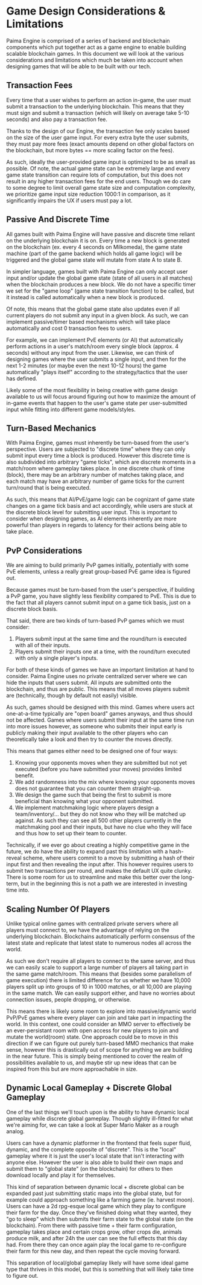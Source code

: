 # Game Design Considerations & Limitations

Paima Engine is comprised of a series of backend and blockchain components which put together act as a game engine to enable building scalable blockchain games. In this document we will look at the various considerations and limitations which much be taken into account when designing games that will be able to be built with our tech.

## Transaction Fees

Every time that a user wishes to perform an action in-game, the user must submit a transaction to the underlying blockchain. This means that they must sign and submit a transaction (which will likely on average take 5-10 seconds) and also pay a transaction fee.

Thanks to the design of our Engine, the transaction fee only scales based on the size of the user game input. For every extra byte the user submits, they must pay more fees (exact amounts depend on other global factors on the blockchain, but more bytes == more scaling factor on the fees).

As such, ideally the user-provided game input is optimized to be as small as possible. Of note, the actual game state can be extremely large and every game state transition can require lots of computation, but this does not result in any higher transaction fees for the end users. Though we do care to some degree to limit overall game state size and computation complexity, we prioritize game input size reduction 1000:1 in comparison, as it significantly impairs the UX if users must pay a lot.

## Passive And Discrete Time

All games built with Paima Engine will have passive and discrete time reliant on the underlying blockchain it is on. Every time a new block is generated on the blockchain (ex. every 4 seconds on Milkomeda), the game state machine (part of the game backend which holds all game logic) will be triggered and the global game state will mutate from state A to state B.

In simpler language, games built with Paima Engine can only accept user input and/or update the global game state (state of all users in all matches) when the blockchain produces a new block. We do not have a specific timer we set for the "game loop" (game state transition function) to be called, but it instead is called automatically when a new block is produced.

Of note, this means that the global game state also updates even if all current players do not submit any input in a given block. As such, we can implement passive/timer based mechanisms which will take place automatically and cost 0 transaction fees to users.

For example, we can implement PvE elements (or AI) that automatically perform actions in a user's match/room every single block (approx. 4 seconds) without any input from the user. Likewise, we can think of designing games where the user submits a single input, and then for the next 1-2 minutes (or maybe even the next 10-12 hours) the game automatically "plays itself" according to the strategy/tactics that the user has defined.

Likely some of the most flexibility in being creative with game design available to us will focus around figuring out how to maximize the amount of in-game events that happen to the user's game state per user-submitted input while fitting into different game models/styles.

## Turn-Based Mechanics

With Paima Engine, games must inherently be turn-based from the user's perspective. Users are subjected to "discrete time" where they can only submit input every time a block is produced. However this discrete time is also subdivided into arbitrary "game ticks", which are discrete moments in a match/room where gameplay takes place. In one discrete chunk of time (block), there may be an arbitrary number of matches taking place, and each match may have an arbitrary number of game ticks for the current turn/round that is being executed.

As such, this means that AI/PvE/game logic can be cognizant of game state changes on a game tick basis and act accordingly, while users are stuck at the discrete block level for submitting user input. This is important to consider when designing games, as AI elements inherently are more powerful than players in regards to latency for their actions being able to take place.

## PvP Considerations

We are aiming to build primarily PvP games initially, potentially with some PvE elements, unless a really great group-based PvE game idea is figured out.

Because games must be turn-based from the user's perspective, if building a PvP game, you have slightly less flexibility compared to PvE. This is due to the fact that all players cannot submit input on a game tick basis, just on a discrete block basis.

That said, there are two kinds of turn-based PvP games which we must consider:

1. Players submit input at the same time and the round/turn is executed with all of their inputs.
2. Players submit their inputs one at a time, with the round/turn executed with only a single player's inputs.

For both of these kinds of games we have an important limitation at hand to consider. Paima Engine uses no private centralized server where we can hide the inputs that users submit. All inputs are submitted onto the blockchain, and thus are public. This means that all moves players submit are (technically, though by default not easily) visible.

As such, games should be designed with this mind. Games where users act one-at-a-time typically are "open board" games anyways, and thus should not be affected. Games where users submit their input at the same time run into more issues however, as someone who submits their input early is publicly making their input available to the other players who can theoretically take a look and then try to counter the moves directly.

This means that games either need to be designed one of four ways:

1. Knowing your opponents moves when they are submitted but not yet executed (before you have submitted your moves) provides limited benefit.
2. We add randomness into the mix where knowing your opponents moves does not guarantee that you can counter them straight-up.
3. We design the game such that being the first to submit is more beneficial than knowing what your opponent submitted.
4. We implement matchmaking logic where players design a team/inventory/... but they do not know who they will be matched up against. As such they can see all 500 other players currently in the matchmaking pool and their inputs, but have no clue who they will face and thus how to set up their team to counter.

Technically, if we ever go about creating a highly competitive game in the future, we do have the ability to expand past this limitation with a hash-reveal scheme, where users commit to a move by submitting a hash of their input first and then revealing the input after. This however requires users to submit two transactions per round, and makes the default UX quite clunky. There is some room for us to streamline and make this better over the long-term, but in the beginning this is not a path we are interested in investing time into.

## Scaling Number Of Players

Unlike typical online games with centralized private servers where all players must connect to, we have the advantage of relying on the underlying blockchain. Blockchains automatically perform consensus of the latest state and replicate that latest state to numerous nodes all across the world.

As such we don't require all players to connect to the same server, and thus we can easily scale to support a large number of players all taking part in the same game match/room. This means that (besides some parallelism of game execution) there is limited difference for us whether we have 10,000 players split up into groups of 10 in 1000 matches, or all 10,000 are playing in the same match. We can easily support either, and have no worries about connection issues, people dropping, or otherwise.

This means there is likely some room to explore into massive/dynamic world PvP/PvE games where every player can join and take part in impacting the world. In this context, one could consider an MMO server to effectively be an ever-persistant room with open access for new players to join and mutate the world(room) state. One approach could be to move in this direction if we can figure out purely turn-based MMO mechanics that make sense, however this is drastically out of scope for anything we are building in the near future. This is simply being mentioned to cover the realm of possibilities available to us, and maybe stir up new ideas that can be inspired from this but are more approachable in size.

## Dynamic Local Gameplay + Discrete Global Gameplay

One of the last things we'll touch upon is the ability to have dynamic local gameplay while discrete global gameplay. Though slightly ill-fitted for what we're aiming for, we can take a look at Super Mario Maker as a rough analog.

Users can have a dynamic platformer in the frontend that feels super fluid, dynamic, and the complete opposite of "discrete". This is the "local" gameplay where it is just the user's local state that isn't interacting with anyone else. However the user is also able to build their own maps and submit them to "global state" (on the blockchain) for others to then download locally and play it for themselves.

This kind of separation between dynamic local + discrete global can be expanded past just submitting static maps into the global state, but for example could approach something like a farming game (ie. harvest moon). Users can have a 2d rpg-esque local game which they play to configure their farm for the day. Once they've finished doing what they wanted, they "go to sleep" which then submits their farm state to the global state (on the blockchain). From there with passive time + their farm configuration, gameplay takes place and certain crops grow, other crops die, animals produce milk, and after 24h the user can see the full effects that this day had. From there they can once again play the local game to re-configure their farm for this new day, and then repeat the cycle moving forward.

This separation of local/global gameplay likely will have some ideal game type that thrives in this model, but this is something that will likely take time to figure out.

